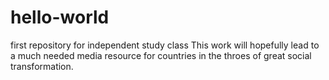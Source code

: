 # hello-world
first repository for independent study class
This work will hopefully lead to a much needed media resource for countries in  the throes of great social transformation.
